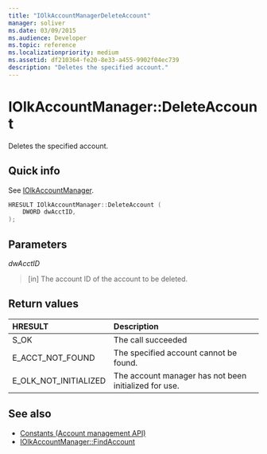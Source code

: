 ```yaml
---
title: "IOlkAccountManagerDeleteAccount"
manager: soliver
ms.date: 03/09/2015
ms.audience: Developer
ms.topic: reference
ms.localizationpriority: medium
ms.assetid: df210364-fe20-8e33-a455-9902f04ec739
description: "Deletes the specified account."
---
```


# IOlkAccountManager::DeleteAccount

Deletes the specified account.
  
## Quick info

See [IOlkAccountManager](iolkaccountmanager.md).
  
```cpp
HRESULT IOlkAccountManager::DeleteAccount (  
    DWORD dwAcctID, 
);
```

## Parameters

_dwAcctID_
  
> [in] The account ID of the account to be deleted.
    
## Return values

|**HRESULT**|**Description**|
|:-----|:-----|
|S_OK  <br/> |The call succeeded  <br/> |
|E_ACCT_NOT_FOUND  <br/> |The specified account cannot be found.  <br/> |
|E_OLK_NOT_INITIALIZED  <br/> |The account manager has not been initialized for use.  <br/> |
   
## See also

- [Constants (Account management API)](constants-account-management-api.md)  
- [IOlkAccountManager::FindAccount](iolkaccountmanager-findaccount.md)


